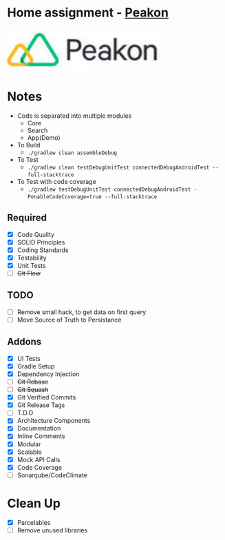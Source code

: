 # Home assignment - [Peakon](https://peakon.com/)

<img src="./graphics/logo.jpg" alt="Logo" height="100" />

# Notes
- Code is separated into multiple modules
    - Core
    - Search
    - App(Demo)
- To Build
    - `./gradlew clean assembleDebug`
- To Test
    - `./gradlew clean testDebugUnitTest connectedDebugAndroidTest --full-stacktrace`
- To Test with code coverage
    - `./gradlew testDebugUnitTest connectedDebugAndroidTest -PenableCodeCoverage=true --full-stacktrace`

## Required
- [x] Code Quality
- [x] SOLID Principles 
- [x] Coding Standards
- [x] Testability
- [x] Unit Tests
- [ ] ~~Git Flow~~

## TODO
- [ ] Remove small hack, to get data on first query
- [ ] Move Source of Truth to Persistance

## Addons
- [x] UI Tests
- [x] Gradle Setup
- [x] Dependency Injection
- [ ] ~~Git Rebase~~
- [ ] ~~Git Squash~~
- [x] Git Verified Commits
- [x] Git Release Tags
- [ ] T.D.D
- [x] Architecture Components
- [x] Documentation
- [x] Inline Comments
- [x] Modular
- [x] Scalable
- [x] Mock API Calls
- [x] Code Coverage
- [ ] Sonarqube/CodeClimate

# Clean Up
- [x] Parcelables
- [ ] Remove unused libraries
